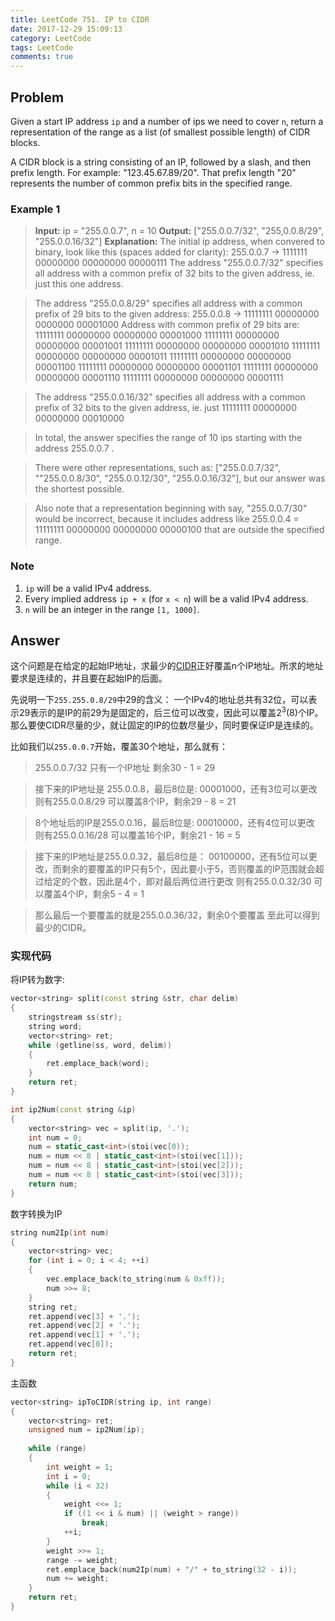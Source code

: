 ```yaml
---
title: LeetCode 751. IP to CIDR
date: 2017-12-29 15:09:13
category: LeetCode
tags: LeetCode
comments: true
---
```


## Problem
Given a start IP address `ip` and a number of ips we need to cover `n`, return a representation of the range as a list (of smallest possible length) of CIDR blocks.

A CIDR block is a string consisting of an IP, followed by a slash, and then prefix length. For example: "123.45.67.89/20". That prefix length "20" represents the number of common prefix bits in the specified range.

<!--more-->

### Example 1

> **Input:** ip = "255.0.0.7", n = 10
**Output:** ["255.0.0.7/32", "255,0.0.8/29", "255.0.0.16/32"]
**Explanation:**
The initial ip address, when convered to binary, look like this (spaces added for clarity):
255.0.0.7 -> 1111111 00000000 00000000 00000111
The address "255.0.0.7/32" specifies all address with a common prefix of 32 bits to the given address,
ie. just this one address.

> The address "255.0.0.8/29" specifies all address with a common prefix of 29 bits to the given address:
255.0.0.8 -> 11111111 00000000 0000000 00001000
Address with common prefix of 29 bits are:
11111111 00000000 00000000 00001000
11111111 00000000 00000000 00001001
11111111 00000000 00000000 00001010
11111111 00000000 00000000 00001011
11111111 00000000 00000000 00001100
11111111 00000000 00000000 00001101
11111111 00000000 00000000 00001110
11111111 00000000 00000000 00001111

> The address "255.0.0.16/32" specifies all address with a common prefix of 32 bits to the given address,
ie. just 11111111 00000000 00000000 00010000

> In total, the answer specifies the range of 10 ips starting with the address 255.0.0.7 .

> There were other representations, such as:
["255.0.0.7/32", ""255.0.0.8/30", "255.0.0.12/30", "255.0.0.16/32"],
but our answer was the shortest possible.

> Also note that a representation beginning with say, "255.0.0.7/30" would be incorrect,
because it includes address like 255.0.0.4 = 11111111 00000000 00000000 00000100
that are outside the specified range.

### Note

 1. `ip` will be a valid IPv4 address.
 2. Every implied address `ip + x` (for `x < n`) will be a valid IPv4 address.
 3. `n` will be an integer in the range `[1, 1000]`.


## Answer

这个问题是在给定的起始IP地址，求最少的[CIDR][1]正好覆盖n个IP地址。所求的地址要求是连续的，并且要在起始IP的后面。

先说明一下`255.255.0.8/29`中29的含义：
一个IPv4的地址总共有32位，可以表示29表示的是IP的前29为是固定的，后三位可以改变，因此可以覆盖$2^3$(8)个IP。那么要使CIDR尽量的少，就让固定的IP的位数尽量少，同时要保证IP是连续的。

比如我们以`255.0.0.7`开始，覆盖30个地址，那么就有：
> 255.0.0.7/32
只有一个IP地址 剩余30 - 1 = 29

> 接下来的IP地址是 255.0.0.8，最后8位是: 00001000，还有3位可以更改
则有255.0.0.8/29 可以覆盖8个IP，剩余29 - 8 = 21

> 8个地址后的IP是255.0.0.16，最后8位是: 00010000，还有4位可以更改
则有255.0.0.16/28 可以覆盖16个IP，剩余21 - 16 = 5


> 接下来的IP地址是255.0.0.32，最后8位是： 00100000，还有5位可以更改，而剩余的要覆盖的IP只有5个，因此要小于5，否则覆盖的IP范围就会超过给定的个数，因此是4个，即对最后两位进行更改
则有255.0.0.32/30 可以覆盖4个IP，剩余5 - 4 = 1

> 那么最后一个要覆盖的就是255.0.0.36/32，剩余0个要覆盖
至此可以得到最少的CIDR。

### 实现代码

将IP转为数字:

```c++
vector<string> split(const string &str, char delim)
{
    stringstream ss(str);
    string word;
    vector<string> ret;
    while (getline(ss, word, delim))
    {
        ret.emplace_back(word);
    }
    return ret;
}

int ip2Num(const string &ip)
{
    vector<string> vec = split(ip, '.');
    int num = 0;
    num = static_cast<int>(stoi(vec[0));
    num = num << 8 | static_cast<int>(stoi(vec[1]));
    num = num << 8 | static_cast<int>(stoi(vec[2]));
    num = num << 8 | static_cast<int>(stoi(vec[3]));
    return num;
}
```

数字转换为IP
```c++
string num2Ip(int num)
{
    vector<string> vec;
    for (int i = 0; i < 4; ++i)
    {
        vec.emplace_back(to_string(num & 0xff));
        num >>= 8;
    }
    string ret;
    ret.append(vec[3] + '.');
    ret.append(vec[2] + '.');
    ret.append(vec[1] + '.');
    ret.append(vec[0]);
    return ret;
}
```

主函数
```c++
vector<string> ipToCIDR(string ip, int range)
{
    vector<string> ret;
    unsigned num = ip2Num(ip);
    
    while (range)
    {
        int weight = 1;
        int i = 0;
        while (i < 32)
        {
            weight <<= 1;
            if ((1 << i & num) || (weight > range))
                break;
            ++i;
        }
        weight >>= 1;
        range -= weight;
        ret.emplace_back(num2Ip(num) + "/" + to_string(32 - i));
        num += weight;
    }
    return ret;
}
```

[1]: https://baike.baidu.com/item/%E6%97%A0%E7%B1%BB%E5%9F%9F%E9%97%B4%E8%B7%AF%E7%94%B1/240168?fr=aladdin&fromid=3695195&fromtitle=CIDR